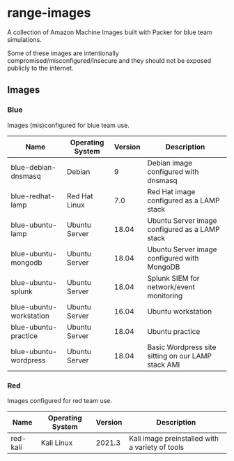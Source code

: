 # range-images

A collection of Amazon Machine Images built with Packer for blue team simulations.

Some of these images are intentionally compromised/misconfigured/insecure and they should not be exposed publicly to the internet.

## Images

### Blue

Images (mis)configured for blue team use.

| Name | Operating System | Version | Description |
| ---- | ---------------- | ------- | ----------- |
| blue-debian-dnsmasq | Debian | 9 | Debian image configured with dnsmasq |
| blue-redhat-lamp | Red Hat Linux | 7.0 | Red Hat image configured as a LAMP stack |
| blue-ubuntu-lamp | Ubuntu Server | 18.04 | Ubuntu Server image configured as a LAMP stack |
| blue-ubuntu-mongodb | Ubuntu Server | 18.04 | Ubuntu Server image configured with MongoDB |
| blue-ubuntu-splunk | Ubuntu Server | 18.04 | Splunk SIEM for network/event monitoring|
| blue-ubuntu-workstation | Ubuntu Server | 16.04 | Ubuntu workstation |
| blue-ubuntu-practice | Ubuntu Server | 18.04 | Ubuntu practice |
| blue-ubuntu-wordpress | Ubuntu Server | 18.04 | Basic Wordpress site sitting on our LAMP stack AMI

### Red

Images configured for red team use.

| Name | Operating System | Version | Description |
| ---- | ---------------- | ------- | ----------- |
| red-kali | Kali Linux | 2021.3 | Kali image preinstalled with a variety of tools |
